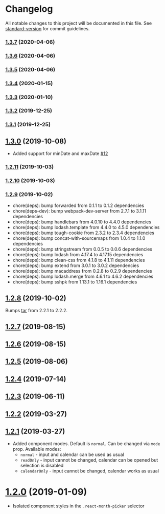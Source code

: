 # Changelog

All notable changes to this project will be documented in this file. See [standard-version](https://github.com/conventional-changelog/standard-version) for commit guidelines.

### [1.3.7](https://github.com/slavakisel/react-month-picker-input/compare/v1.3.4...v1.3.7) (2020-04-06)

### [1.3.6](https://github.com/slavakisel/react-month-picker-input/compare/v1.3.4...v1.3.6) (2020-04-06)

### [1.3.5](https://github.com/slavakisel/react-month-picker-input/compare/v1.3.4...v1.3.5) (2020-04-06)

### [1.3.4](https://github.com/slavakisel/react-month-picker-input/compare/v1.3.3...v1.3.4) (2020-01-15)

### [1.3.3](https://github.com/slavakisel/react-month-picker-input/compare/v1.3.2...v1.3.3) (2020-01-10)

### [1.3.2](https://github.com/slavakisel/react-month-picker-input/compare/v1.3.1...v1.3.2) (2019-12-25)

### [1.3.1](https://github.com/slavakisel/react-month-picker-input/compare/v1.3.0...v1.3.1) (2019-12-25)

## [1.3.0](https://github.com/slavakisel/react-month-picker-input/compare/v1.2.11...v1.3.0) (2019-10-08)

* Added support for minDate and maxDate [#12](https://github.com/vk-lab/react-month-picker-input/pull/38)

### [1.2.11](https://github.com/slavakisel/react-month-picker-input/compare/v1.2.10...v1.2.11) (2019-10-03)

### [1.2.10](https://github.com/slavakisel/react-month-picker-input/compare/v1.2.9...v1.2.10) (2019-10-03)

### [1.2.9](https://github.com/slavakisel/react-month-picker-input/compare/v1.2.8...v1.2.9) (2019-10-02)

* chore(deps): bump forwarded from 0.1.1 to 0.1.2 dependencies
* chore(deps-dev): bump webpack-dev-server from 2.7.1 to 3.1.11 dependencies
* chore(deps): bump handlebars from 4.0.10 to 4.4.0 dependencies
* chore(deps): bump lodash.template from 4.4.0 to 4.5.0 dependencies
* chore(deps): bump tough-cookie from 2.3.2 to 2.3.4 dependencies
* chore(deps): bump concat-with-sourcemaps from 1.0.4 to 1.1.0 dependencies
* chore(deps): bump stringstream from 0.0.5 to 0.0.6 dependencies
* chore(deps): bump lodash from 4.17.4 to 4.17.15 dependencies
* chore(deps): bump clean-css from 4.1.8 to 4.1.11 dependencies
* chore(deps): bump extend from 3.0.1 to 3.0.2 dependencies
* chore(deps): bump macaddress from 0.2.8 to 0.2.9 dependencies
* chore(deps): bump lodash.merge from 4.6.1 to 4.6.2 dependencies
* chore(deps): bump sshpk from 1.13.1 to 1.16.1 dependencies


<a name="1.2.8"></a>
## [1.2.8](https://github.com/slavakisel/react-month-picker-input/compare/v1.2.7...v1.2.8) (2019-10-02)

Bumps [tar](https://github.com/npm/node-tar) from 2.2.1 to 2.2.2.

<a name="1.2.7"></a>
## [1.2.7](https://github.com/slavakisel/react-month-picker-input/compare/v1.2.6...v1.2.7) (2019-08-15)



<a name="1.2.6"></a>
## [1.2.6](https://github.com/slavakisel/react-month-picker-input/compare/v1.2.5...v1.2.6) (2019-08-15)



<a name="1.2.5"></a>
## [1.2.5](https://github.com/slavakisel/react-month-picker-input/compare/v1.2.4...v1.2.5) (2019-08-06)



<a name="1.2.4"></a>
## [1.2.4](https://github.com/slavakisel/react-month-picker-input/compare/v1.2.3...v1.2.4) (2019-07-14)



<a name="1.2.3"></a>
## [1.2.3](https://github.com/slavakisel/react-month-picker-input/compare/v1.2.2...v1.2.3) (2019-06-11)



<a name="1.2.2"></a>
## [1.2.2](https://github.com/slavakisel/react-month-picker-input/compare/v1.2.1...v1.2.2) (2019-03-27)



<a name="1.2.1"></a>
## [1.2.1](https://github.com/slavakisel/react-month-picker-input/compare/v1.1.6...v1.2.1) (2019-03-27)

* Added component modes. Default is `normal`. Can be changed via `mode` prop. Available modes:
  * `normal` - input and calendar can be used as usual
  * `readOnly` - input cannot be changed, calendar can be opened but selection is disabled
  * `calendarOnly` - input cannot be changed,
  calendar works as usual

<a name="1.2.0"></a>
# [1.2.0](https://github.com/slavakisel/react-month-picker-input/compare/v1.1.6...v1.2.0) (2019-01-09)

* Isolated component styles in the `.react-month-picker` selector
